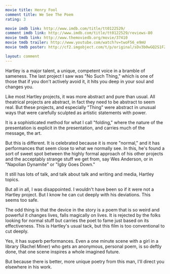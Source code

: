 ```yaml
---
movie title: Henry Fool
comment title: We See The Poem
rating: 3

movie imdb link: http://www.imdb.com/title/tt0122529/
comment imdb link: http://www.imdb.com/title/tt0122529/reviews-80
movie tmdb link: http://www.themoviedb.org/movie/37410
movie tmdb trailer: http://www.youtube.com/watch?v=twoF56_e9mU
movie tmdb poster: http://cf2.imgobject.com/t/p/original/sDv3b0wGQ2S1FZNl2wmiyyrDl9y.jpg

layout: comment
---
```


Hartley is a major talent, a unique, competent voice in a bramble of sameness. The last project I saw was "No Such Thing," which is one of those that if you don't actively avoid it, it hits you deep in your soul and changes you.

Like most Hartley projects, it was more abstract and pure than usual. All theatrical projects are abstract, in fact they need to be abstract to seem real. But these projects, and especially "Thing" were abstract in unusual ways that were carefully sculpted as artistic statements with power.

It is a sophisticated method for what I call "folding," where the nature of the presentation is explicit in the presentation, and carries much of the message, the art. 

But this is different. It is celebrated because it is more "normal," and it has performances that seem close to what we normally see. In this, he's found a sort of sweet spot between the highly formal approach of his other projects and the acceptably strange stuff we get from, say Wes Anderson, or in "Napolian Dynamite" or "Igby Goes Down."

It still has lots of talk, and talk about talk and writing and media, Hartley topics.

But all in all, I was disappointed. I wouldn't have been so if it were not a Hartley project. But I know he can cut deeply with his deviations. This seems too safe.

The odd thing is that the device in the story is a poem that is so weird and powerful it changes lives, falls magically on lives. It is rejected by the folks looking for normal stuff but carries the poet to fame just based on its effectiveness. This is Hartley's usual tack, but this film is too conventional to cut deeply.

Yes, it has superb performances. Even a one minute scene with a girl in a library (Rachel Miner) who gets an anonymous, personal poem, is so deftly done, that one scene inspires a whole imagined future.

But because there is better, more unique poetry from this man, I'll direct you elsewhere in his work.